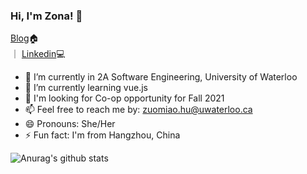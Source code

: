 ### Hi, I'm Zona! 👋
[Blog](https://zonahu.tech/)🏠   
｜
[Linkedin](https://www.linkedin.com/in/zonahu/)💻


- 🔭 I’m currently in 2A Software Engineering, University of Waterloo
- 🌱 I’m currently learning vue.js
- 🤔 I'm looking for Co-op opportunity for Fall 2021
- 📫 Feel free to reach me by: zuomiao.hu@uwaterloo.ca
- 😄 Pronouns: She/Her
- ⚡ Fun fact: I'm from Hangzhou, China

![Anurag's github stats](https://github-readme-stats.vercel.app/api?username=ZonaHu&theme=cobalt)

